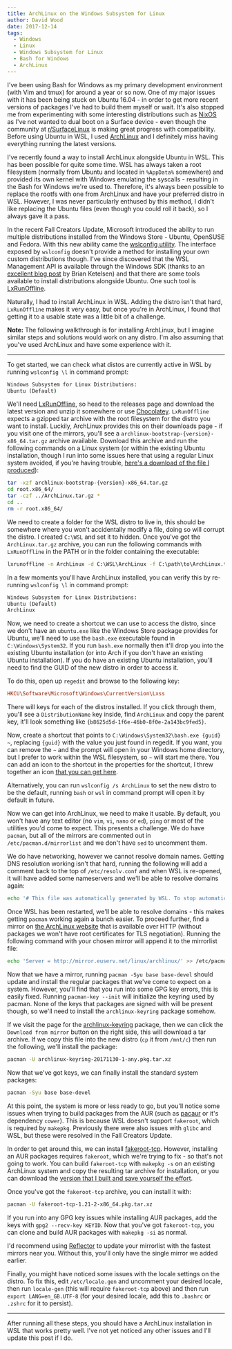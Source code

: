 ```yaml
---
title: ArchLinux on the Windows Subsystem for Linux
author: David Wood
date: 2017-12-14
tags:
  - Windows
  - Linux
  - Windows Subsystem for Linux
  - Bash for Windows
  - ArchLinux
---
```


I've been using Bash for Windows as my primary development environment (with Vim and tmux) for around a year or so now. One of my major issues with it has been being stuck on Ubuntu 16.04 - in order to get more recent versions of packages I've had to build them myself or wait. It's also stopped me from experimenting with some interesting distributions such as [NixOS](https://nixos.org/) as I've not wanted to dual boot on a Surface device - even though the community at [r/SurfaceLinux](https://reddit.com/r/surfacelinux) is making great progress with compatibility. Before using Ubuntu in WSL, I used [ArchLinux](https://archlinux.org/) and I definitely miss having everything running the latest versions.

I've recently found a way to install ArchLinux alongside Ubuntu in WSL. This has been possible for quite some time. WSL has always taken a root filesystem (normally from Ubuntu and located in `%AppData%` somewhere) and provided its own kernel with Windows emulating the syscalls - resulting in the Bash for Windows we're used to. Therefore, it's always been possible to replace the rootfs with one from ArchLinux and have your preferred distro in WSL. However, I was never particularly enthused by this method, I didn't like replacing the Ubuntu files (even though you could roll it back), so I always gave it a pass.

In the recent Fall Creators Update, Microsoft introduced the ability to run multiple distributions installed from the Windows Store - Ubuntu, OpenSUSE and Fedora. With this new ability came the [wslconfig utility](https://docs.microsoft.com/en-us/windows/wsl/wsl-config). The interface exposed by `wslconfig` doesn't provide a method for installing your own custom distributions though. I've since discovered that the WSL Management API is available through the Windows SDK (thanks to an [excellent blog post](https://brianketelsen.com/getting-crazy-with-windows-subsystem-for-linux/) by Brian Ketelsen) and that there are some tools available to install distributions alongside Ubuntu. One such tool is [LxRunOffline](https://github.com/DDoSolitary/LxRunOffline).

Naturally, I had to install ArchLinux in WSL. Adding the distro isn't that hard, `LxRunOffline` makes it very easy, but once you're in ArchLinux, I found that getting it to a usable state was a little bit of a challenge.

**Note:** The following walkthrough is for installing ArchLinux, but I imagine similar steps and solutions would work on any distro. I'm also assuming that you've used ArchLinux and have some experience with it.

---

To get started, we can check what distos are currently active in WSL by running `wslconfig \l` in command prompt:

```bat
Windows Subsystem for Linux Distributions:
Ubuntu (Default)
```

We'll need [LxRunOffline](https://github.com/DDoSolitary/LxRunOffline), so head to the releases page and download the latest version and unzip it somewhere or use [Chocolatey](https://chocolatey.org/). `LxRunOffline` expects a gzipped tar archive with the root filesystem for the distro you want to install. Luckily, ArchLinux provides this on their downloads page - if you visit one of the mirrors, you'll see a `archlinux-bootstrap-{version}-x86_64.tar.gz` archive available. Download this archive and run the following commands on a Linux system (or within the existing Ubuntu installation, though I run into some issues here that using a regular Linux system avoided, if you're having trouble, [here's a download of the file I produced](https://www.dropbox.com/sh/w3x7ajxwxig3up1/AAAnhLUctzTeAhshV7TJlqcZa?dl=0)):

```bash
tar -xzf archlinux-bootstrap-{version}-x86_64.tar.gz
cd root.x86_64/
tar -czf ../ArchLinux.tar.gz *
cd ..
rm -r root.x86_64/
```

We need to create a folder for the WSL distro to live in, this should be somewhere where you won't accidentally modify a file, doing so will corrupt the distro. I created `C:\WSL` and set it to hidden. Once you've got the `ArchLinux.tar.gz` archive, you can run the following commands with `LxRunOffline` in the PATH or in the folder containing the executable:

```bat
lxrunoffline -n ArchLinux -d C:\WSL\ArchLinux -f C:\path\to\ArchLinux.tar.gz
```

In a few moments you'll have ArchLinux installed, you can verify this by re-running `wslconfig \l` in command prompt:

```bat
Windows Subsystem for Linux Distributions:
Ubuntu (Default)
ArchLinux
```

Now, we need to create a shortcut we can use to access the distro, since we don't have an `ubuntu.exe` like the Windows Store package provides for Ubuntu, we'll need to use the `bash.exe` executable found in `C:\Windows\System32`. If you run `bash.exe` normally then it'll drop you into the existing Ubuntu installation (or into Arch if you don't have an existing Ubuntu installation). If you do have an existing Ubuntu installation, you'll need to find the GUID of the new distro in order to access it.

To do this, open up `regedit` and browse to the following key:

```ini
HKCU\Software\Microsoft\Windows\CurrentVersion\Lxss
```

There will keys for each of the distros installed. If you click through them, you'll see a `DistributionName` key inside, find `ArchLinux` and copy the parent key, it'll look something like `{b8625d5d-1f6e-46b0-8f0e-2a143bc9fed5}`.

Now, create a shortcut that points to `C:\Windows\System32\bash.exe {guid} ~`, replacing `{guid}` with the value you just found in regedit. If you want, you can remove the `~` and the prompt will open in your Windows home directory, but I prefer to work within the WSL filesystem, so `~` will start me there. You can add an icon to the shortcut in the properties for the shortcut, I threw together an icon [that you can get here](https://www.dropbox.com/sh/w3x7ajxwxig3up1/AAAnhLUctzTeAhshV7TJlqcZa?dl=0).

Alternatively, you can run `wslconfig /s ArchLinux` to set the new distro to be the default, running `bash` or `wsl` in command prompt will open it by default in future.

Now we can get into ArchLinux, we need to make it usable. By default, you won't have any text editor (no `vim`, `vi`, `nano` or `ed`), `ping` or most of the utilities you'd come to expect. This presents a challenge. We do have `pacman`, but all of the mirrors are commented out in `/etc/pacman.d/mirrorlist` and we don't have `sed` to uncomment them.

We do have networking, however we cannot resolve domain names. Getting DNS resolution working isn't that hard, running the following will add a comment back to the top of `/etc/resolv.conf` and when WSL is re-opened, it will have added some nameservers and we'll be able to resolve domains again:

```bash
echo '# This file was automatically generated by WSL. To stop automatic generation of this file, remove this line.' > /etc/resolv.conf
```

Once WSL has been restarted, we'll be able to resolve domains - this makes getting `pacman` working again a bunch easier. To proceed further, find a mirror on [the ArchLinux website](https://www.archlinux.org/mirrors/status/) that is available over HTTP (without packages we won't have root certificates for TLS negotiation). Running the following command with your chosen mirror will append it to the mirrorlist file:

```bash
echo 'Server = http://mirror.euserv.net/linux/archlinux/' >> /etc/pacman.d/mirrorlist
```

Now that we have a mirror, running `pacman -Syu base base-devel` should update and install the regular packages that we've come to expect on a system. However, you'll find that you run into some GPG key errors, this is easily fixed. Running `pacman-key --init` will initialize the keyring used by pacman. None of the keys that packages are signed with will be present though, so we'll need to install the `archlinux-keyring` package somehow.

If we visit the page for the [archlinux-keyring](https://www.archlinux.org/packages/core/any/archlinux-keyring/) package, then we can click the `Download from mirror` button on the right side, this will download a tar archive. If we copy this file into the new distro (`cp` it from `/mnt/c`) then run the following, we'll install the package:

```bash
pacman -U archlinux-keyring-20171130-1-any.pkg.tar.xz
```

Now that we've got keys, we can finally install the standard system packages:

```bash
pacman -Syu base base-devel
```

At this point, the system is more or less ready to go, but you'll notice some issues when trying to build packages from the AUR (such as [pacaur](https://aur.archlinux.org/packages/pacaur/) or it's dependency `cower`). This is because WSL doesn't support `fakeroot`, which is required by `makepkg`. Previously there were also issues with `glibc` and WSL, but these were resolved in the Fall Creators Update.

In order to get around this, we can install [fakeroot-tcp](https://aur.archlinux.org/packages/fakeroot-tcp/). However, installing an AUR packages requires `fakeroot`, which we're trying to fix - so that's not going to work. You can build `fakeroot-tcp` with `makepkg -s` on an existing ArchLinux system and copy the resulting tar archive for installation, or you can download the [version that I built and save yourself the effort](https://www.dropbox.com/sh/w3x7ajxwxig3up1/AAAnhLUctzTeAhshV7TJlqcZa?dl=0).

Once you've got the `fakeroot-tcp` archive, you can install it with:

```bash
pacman -U fakeroot-tcp-1.21-2-x86_64.pkg.tar.xz
```

If you run into any GPG key issues while installing AUR packages, add the keys with `gpg2 --recv-key KEYID`. Now that you've got `fakeroot-tcp`, you can clone and build AUR packages with `makepkg -si` as normal.

I'd recommend using [Reflector](https://wiki.archlinux.org/index.php/reflector) to update your mirrorlist with the fastest mirrors near you. Without this, you'll only have the single mirror we added earlier.

Finally, you might have noticed some issues with the locale settings on the distro. To fix this, edit `/etc/locale.gen` and uncomment your desired locale, then run `locale-gen` (this will require `fakeroot-tcp` above) and then run `export LANG=en_GB.UTF-8` (for your desired locale, add this to `.bashrc` or `.zshrc` for it to persist).

---

After running all these steps, you should have a ArchLinux installation in WSL that works pretty well. I've not yet noticed any other issues and I'll update this post if I do.

